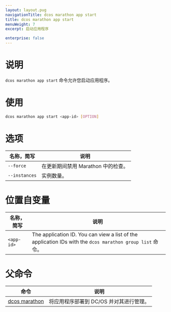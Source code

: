 ```yaml
---
layout: layout.pug
navigationTitle: dcos marathon app start
title: dcos marathon app start
menuWeight: 7
excerpt: 启动应用程序

enterprise: false
---
```



# 说明
`dcos marathon app start` 命令允许您启动应用程序。

# 使用

```bash
dcos marathon app start <app-id> [OPTION]
```

# 选项

| 名称，简写 | 说明 |
|---------|-------------|
| `--force` | 在更新期间禁用 Marathon 中的检查。|
| `--instances` | 实例数量。|

# 位置自变量

| 名称，简写 | 说明 |
|---------|-------------|
| `<app-id>`   |   The application ID.  You can view a list of the application IDs with the `dcos marathon group list` 命令。|

# 父命令

| 命令 | 说明 |
|---------|-------------|
| [dcos marathon](/1.11/cli/command-reference/dcos-marathon/) | 将应用程序部署到 DC/OS 并对其进行管理。|


